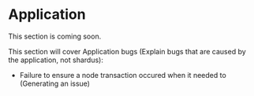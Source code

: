 # Application

This section is coming soon.

This section will cover Application bugs (Explain bugs that are caused by the application, not shardus):

- Failure to ensure a node transaction occured when it needed to (Generating an issue)
